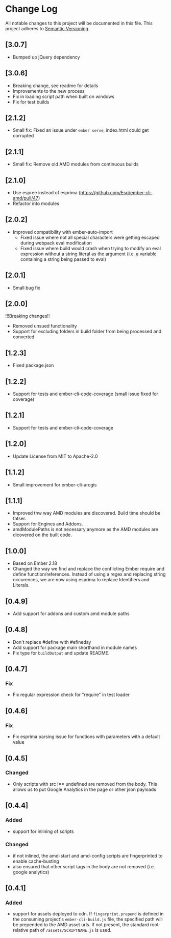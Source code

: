 # Change Log
All notable changes to this project will be documented in this file.
This project adheres to [Semantic Versioning](http://semver.org/).

## [3.0.7]
- Bumped up jQuery dependency

## [3.0.6]
- Breaking change, see readme for details
- Improvements to the new process
- Fix in loading script path when built on windows
- Fix for test builds

## [2.1.2]
- Small fix: Fixed an issue under `ember serve`, index.html could get corrupted

## [2.1.1]
- Small fix: Remove old AMD modules from continuous builds

## [2.1.0]
- Use espree instead of esprima (https://github.com/Esri/ember-cli-amd/pull/47)
- Refactor into modules

## [2.0.2]
- Improved compatibility with ember-auto-import
    - Fixed issue where not all special characters were getting escaped during webpack eval modification
    - Fixed issue where build would crash when trying to modify an eval expression without a string literal as the argument (i.e. a variable containing a string being passed to eval)

## [2.0.1]
- Small bug fix

## [2.0.0]
!!!Breaking changes!!
- Removed unsued functionality
- Support for excluding folders in build folder from being processed and converted

## [1.2.3]
- Fixed package.json

## [1.2.2]
- Support for tests and ember-cli-code-coverage (small issue fixed for coverage)

## [1.2.1]
- Support for tests and ember-cli-code-coverage

## [1.2.0]
- Update License from MIT to Apache-2.0

## [1.1.2]
- Small improvement for ember-cli-arcgis

## [1.1.1]
- Improved thw way AMD modules are discovered. Build time should be fatser.
- Support for Engines and Addons.
- amdModulePaths is not necessary anymore as the AMD modules are dicovered on the built code.

## [1.0.0]
- Based on Ember 2.18
- Changed the way we find and replace the conflicting Ember require and define function/references. Instead of using a regex and replacing string occurences, we are now using esprima to replace Identifiers and Literals.

## [0.4.9]
- Add support for addons and custom amd module paths

## [0.4.8]
- Don't replace #define with #efineday
- Add support for package main shorthand in module names
- Fix type for `buildOutput` and update README.

## [0.4.7]
### Fix
- Fix regular expression check for "require" in test loader

## [0.4.6]
### Fix
- Fix esprima parsing issue for functions with parameters with a default value

## [0.4.5]
### Changed
- Only scripts with src !== undefined are removed from the body. This allows us to put Google Analytics in the page or other json payloads

## [0.4.4]
### Added
- support for inlining of scripts
### Changed
- if not inlined, the amd-start and amd-config scripts are fingerprinted to enable cache-busting
- also ensured that other script tags in the body are not removed (i.e. google analytics)

## [0.4.1]
### Added
- support for assets deployed to cdn. If `fingerprint.prepend` is defined in the consuming project's `ember-cli-build.js` file, the specified path will be prepended to the AMD asset urls. If not present, the standard root-relative path of `/assets/SCRIPTNAME.js` is used.
